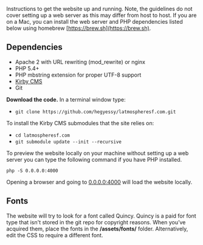 Instructions to get the website up and running. Note, the guidelines do not cover setting up a web server as this may differ from host to host. If you are on a Mac, you can install the web server and PHP dependencies listed below using homebrew [https://brew.sh](https://brew.sh).

## Dependencies

* Apache 2 with URL rewriting (mod_rewrite) or nginx
* PHP 5.4+
* PHP mbstring extension for proper UTF-8 support
* [Kirby CMS](http://getkirby.com)
* Git

**Download the code.** In a terminal window type:

* `git clone https://github.com/hegyessy/latmospheresf.com.git`

To install the Kirby CMS submodules that the site relies on:

* `cd latmospheresf.com`
* `git submodule update --init --recursive`

To preview the website locally on your machine without setting up a web server you can type the following command if you have PHP installed.

`php -S 0.0.0.0:4000`

Opening a browser and going to [0.0.0.0:4000](0.0.0.0:4000) will load the website locally.

## Fonts
The website will try to look for a font called Quincy. Quincy is a paid for font type that isn't stored in the git repo for copyright reasons. When you’ve acquired them, place the fonts in the **/assets/fonts/** folder. Alternatively, edit the CSS to require a different font.